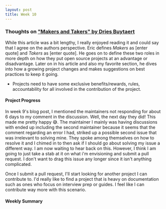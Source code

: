 ```yaml
---
layout: post
title: Week 10
---
```


### Thoughts on ["Makers and Takers" by Dries Buytaert](https://dri.es/balancing-makers-and-takers-to-scale-and-sustain-open-source)

While this article was a bit lengthy, I really enjoyed reading it and could say that I agree on the authors perspective. Eric defines *Makers* as [enter quote] and *Takers* as [enter quote]. He goes on to define these two roles in more depth on how they put open source projects at an advantage or disadvantage. Later on in his article and also my favorite section, he dives into how a growing project changes and makes suggestions on best practices to keep it going.

- Projects need to have some exclusive benefits/rewards, rules, accountability for all involved in the contribution of the project.

#### **Project Progress**
In week 9's blog post, I mentioned the maintainers not responding for about 6 days to my comment in the discussion. Well, the next day they did! This made me pretty happy :sweat_smile:. The maintainer I mainly was having discussions with ended up including the second maintainer because it seems that the comment regarding an error I had, striked up a possible second issue that was irrelevant to solving mine. They spoke among themselves on how to resolve it and I chimed in to then ask if I should go about solving my issue a different way. I am now waiting to hear back on this. However, I think I am going to just take a stab at it on what i'm envisioning and submit a pull request. I don't want to drag this issue any longer since it isn't anything complicated. 

Once I submit a pull request, I'll start looking for another project I can contribute to. I'd really like to find a project that is heavy on documentation such as ones who focus on interview prep or guides. I feel like I can contribute way more with this scenario. 

#### **Weekly Summary**
